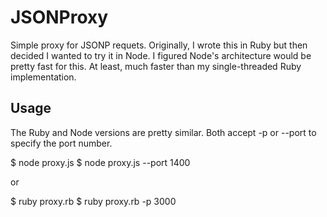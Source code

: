 JSONProxy
=========

Simple proxy for JSONP requets. Originally, I wrote this in Ruby but then decided I wanted to try it in Node. 
I figured Node's architecture would be pretty fast for this. At least, much faster than my single-threaded Ruby implementation.

Usage
--------
The Ruby and Node versions are pretty similar. Both accept -p or --port to specify the port number.

$ node proxy.js
$ node proxy.js --port 1400

or

$ ruby proxy.rb
$ ruby proxy.rb -p 3000
